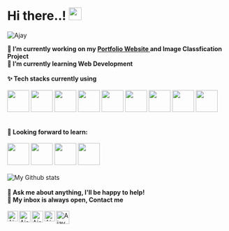 
<h1> Hi there..! <img src="https://github.com/abajad1999/abajad1999/Hi.gif" width="29px"> </h1>
<p align="left"> <img src=https://komarev.com/ghpvc/?username=abajad1999 alt=Ajay Bajad> </p>

**🔭 I’m currently working on my <a href="https://www.ajaybajad.in/"><b>Portfolio Website</b> </a> and Image Classfication Project**<br>
**🌱 I’m currently learning Web Development**
<br>
<br>
**✨ Tech stacks currently using** <br>
<br>
<code><a href="https://www.python.org/" target="_blank"><img height="50" src="https://www.vectorlogo.zone/logos/python/python-ar21.svg"></a></code>
<code><a href="https://www.tensorflow.org/" target="_blank"><img height="50" src="https://www.vectorlogo.zone/logos/tensorflow/tensorflow-ar21.svg"></a></code>
<code><a href="https://pytorch.org/" target="_blank"><img height="50" src="https://www.vectorlogo.zone/logos/pytorch/pytorch-ar21.svg"></a></code>
<code><a href="https://jupyter.org/" target="_blank"><img height="50" src="https://www.vectorlogo.zone/logos/jupyter/jupyter-ar21.svg"></a></code>
<code><a href="https://analytics.google.com/" target="_blank"><img height="50" src="https://www.vectorlogo.zone/logos/google_analytics/google_analytics-ar21.svg"></a></code>
<code><a href="https://git-scm.com/" target="_blank"><img height="50" src="https://www.vectorlogo.zone/logos/git-scm/git-scm-ar21.svg"></a></code>
<code><a href="https://www.mysql.com/" target="_blank"><img height="50" src="https://www.vectorlogo.zone/logos/mysql/mysql-ar21.svg"></a></code>
<code><a href="https://www.sqlite.org/" target="_blank"><img height="50" src="https://www.vectorlogo.zone/logos/sqlite/sqlite-ar21.svg"></a></code>
<code><a href="https://www.json.org/" target="_blank"><img height="50" src="https://www.vectorlogo.zone/logos/json/json-ar21.svg"></a></code>
<br>
<br>
<br>
**🌱 Looking forward to learn:** <br>
<br>
<code><a href="https://www.javascript.com/" target="_blank"><img height="50" src="https://www.vectorlogo.zone/logos/javascript/javascript-ar21.svg"></a></code>
<code><a href="https://reactjs.org/" target="_blank"><img height="50" src="https://www.vectorlogo.zone/logos/reactjs/reactjs-ar21.svg"></a></code>
<code><a href="https://cloud.google.com/" target="_blank"><img height="50" src="https://www.vectorlogo.zone/logos/google_cloud/google_cloud-ar21.svg"></a></code>
<code><a href="https://aws.amazon.com/" target="_blank"><img height="50" src="https://www.vectorlogo.zone/logos/amazon_aws/amazon_aws-ar21.svg"></a></code>
<br>
<br>
![My Github stats](https://github-readme-stats.vercel.app/api?username=abajad1999&show_icons=true&hide_border=true)
<br>
<br>
**💬 Ask me about anything, I'll be happy to help!** <br>
**💬 My inbox is always open, Contact me**
<br>
<br> 
  <a href="https://www.linkedin.com/mwlite/in/ajay-bajad-92072719a" target="_blank">
   <img align="left" alt="Ajay Bajad | Linkedin" width="24px" src="https://github.com/abajad1999/abajad1999/Linkedin.svg" />
  </a>
  <a href="mailto:abajad1999@gmail.com" target="_blank">
    <img align="left" alt="Ajay Bajad | Gmail" width="26px" src="https://github.com/abajad1999/abajad1999/Gmail.svg" />
  </a>
  <a href="https://www.linkedin.com/mwlite/in/ajay-bajad-92072719a" target="_blank">
    <img align="left" alt="Ajay Bajad| Twitter" width="26px" src="https://github.com/abajad1999/abajad1999/Twitter.svg" />
  </a>
  <a href="https://www.instagram.com/ajay_bajad_ab/" target="_blank">
    <img align="left" alt="Ajay Bajad | Instagram" width="24px" src="https://github.com/abajad1999/abajad1999/Instagram.svg"  />
  </a>
  <a href="https://dev.to/" target="_blank">
  <img src="https://d2fltix0v2e0sb.cloudfront.net/dev-badge.svg" alt="Ajay Bajad's DEV Profile" height="30" width="30">
</a>


<!--
**Visitor Count :**
<br>

![Visitor Count](https://profile-counter.glitch.me/{abajad1999}/count.svg) 
-->

